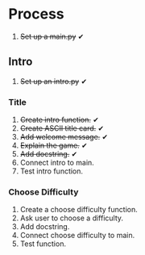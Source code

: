 # Process
1. ~~Set up a main.py~~ ✔
## Intro
1. ~~Set up an intro.py~~ ✔
### Title
1. ~~Create intro function.~~ ✔
2. ~~Create ASCII title card.~~ ✔
3. ~~Add welcome message.~~ ✔
4. ~~Explain the game.~~ ✔
5. ~~Add docstring.~~ ✔
6. Connect intro to main.
7. Test intro function.
### Choose Difficulty
1. Create a choose difficulty function.
2. Ask user to choose a difficulty.
3. Add docstring.
4. Connect choose difficulty to main.
5. Test function.
